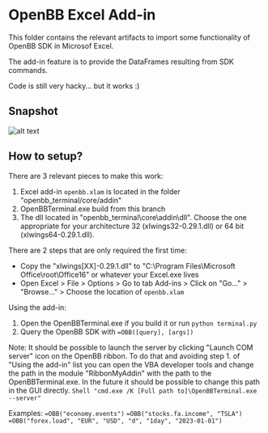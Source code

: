 # OpenBB Excel Add-in

This folder contains the relevant artifacts to import some functionality of OpenBB SDK in Microsof Excel. 

The add-in feature is to provide the DataFrames resulting from SDK commands.

Code is still very hacky... but it works :)

## Snapshot
![alt text](https://user-images.githubusercontent.com/79287829/219010018-f618b722-13b8-4dde-98f4-36ed21756cb0.png)

## How to setup?

There are 3 relevant pieces to make this work:
1. Excel add-in `openbb.xlam` is located in the folder "openbb_terminal/core/addin"
2. OpenBBTerminal.exe build from this branch
3. The dll located in "openbb_terminal\core\addin\dll". Choose the one appropriate for your architecture 32 (xlwings32-0.29.1.dll) or 64 bit (xlwings64-0.29.1.dll).

There are 2 steps that are only required the first time:
* Copy the "xlwings[XX]-0.29.1.dll" to "C:\Program Files\Microsoft Office\root\Office16" or whatever your Excel.exe lives
* Open Excel > File > Options > Go to tab Add-ins > Click on "Go..." > "Browse..." > Choose the location of `openbb.xlam`

Using the add-in:
1. Open the OpenBBTerminal.exe if you build it or run `python terminal.py`
2. Query the OpenBB SDK with `=OBB([query], [args])`

Note: It should be possible to launch the server by clicking "Launch COM server" icon on the OpenBB ribbon. To do that and avoiding step 1. of "Using the add-in" list you can open the VBA developer tools and change the path in the module "RibbonMyAddin" with the path to the OpenBBTerminal.exe. In the future it should be possible to change this path in the GUI directly.
`Shell "cmd.exe /K [Full path to]\OpenBBTerminal.exe --server"`

Examples:
`=OBB("economy.events")`
`=OBB("stocks.fa.income", "TSLA")`
`=OBB("forex.load", "EUR", "USD", "d", "1day", "2023-01-01")`
